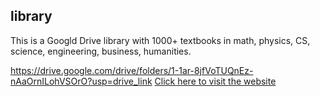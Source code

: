 ## library
This is a Googld Drive library with 1000+ textbooks in math, physics, CS, science, engineering, business, humanities. 

https://drive.google.com/drive/folders/1-1ar-8jfVoTUQnEz-nAaOrnILohVSOrO?usp=drive_link
[Click here to visit the website](https://example.com)
